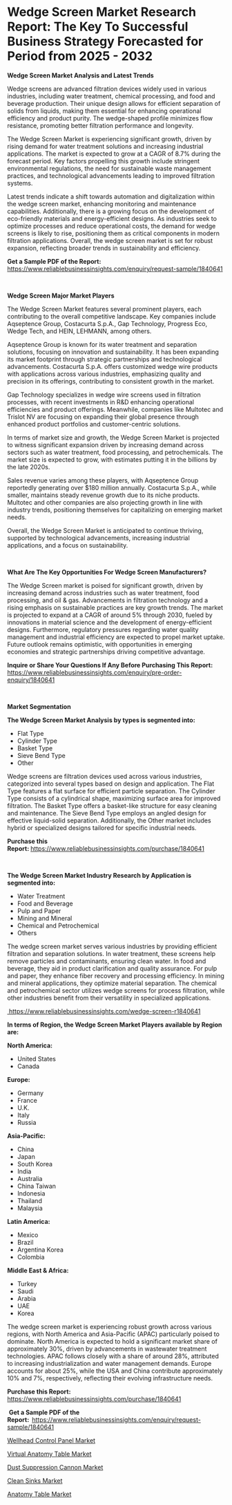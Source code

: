 <p><h1>Wedge Screen Market Research Report: The Key To Successful Business Strategy Forecasted for Period from 2025 - 2032</h1></p><p><strong>Wedge Screen Market Analysis and Latest Trends</strong></p>
<p><p>Wedge screens are advanced filtration devices widely used in various industries, including water treatment, chemical processing, and food and beverage production. Their unique design allows for efficient separation of solids from liquids, making them essential for enhancing operational efficiency and product purity. The wedge-shaped profile minimizes flow resistance, promoting better filtration performance and longevity.</p><p>The Wedge Screen Market is experiencing significant growth, driven by rising demand for water treatment solutions and increasing industrial applications. The market is expected to grow at a CAGR of 8.7% during the forecast period. Key factors propelling this growth include stringent environmental regulations, the need for sustainable waste management practices, and technological advancements leading to improved filtration systems.</p><p>Latest trends indicate a shift towards automation and digitalization within the wedge screen market, enhancing monitoring and maintenance capabilities. Additionally, there is a growing focus on the development of eco-friendly materials and energy-efficient designs. As industries seek to optimize processes and reduce operational costs, the demand for wedge screens is likely to rise, positioning them as critical components in modern filtration applications. Overall, the wedge screen market is set for robust expansion, reflecting broader trends in sustainability and efficiency.</p></p>
<p><strong>Get a Sample PDF of the Report:&nbsp;</strong> <a href="https://www.reliablebusinessinsights.com/enquiry/request-sample/1840641?utm_campaign=1847&utm_medium=2&utm_source=Github&utm_content=ia&utm_term=22022025&utm_id=wedge-screen">https://www.reliablebusinessinsights.com/enquiry/request-sample/1840641</a></p>
<p>&nbsp;</p>
<p><strong>Wedge Screen Major Market Players</strong></p>
<p><p>The Wedge Screen Market features several prominent players, each contributing to the overall competitive landscape. Key companies include Aqseptence Group, Costacurta S.p.A., Gap Technology, Progress Eco, Wedge Tech, and HEIN, LEHMANN, among others. </p><p>Aqseptence Group is known for its water treatment and separation solutions, focusing on innovation and sustainability. It has been expanding its market footprint through strategic partnerships and technological advancements. Costacurta S.p.A. offers customized wedge wire products with applications across various industries, emphasizing quality and precision in its offerings, contributing to consistent growth in the market.</p><p>Gap Technology specializes in wedge wire screens used in filtration processes, with recent investments in R&D enhancing operational efficiencies and product offerings. Meanwhile, companies like Multotec and Trislot NV are focusing on expanding their global presence through enhanced product portfolios and customer-centric solutions.</p><p>In terms of market size and growth, the Wedge Screen Market is projected to witness significant expansion driven by increasing demand across sectors such as water treatment, food processing, and petrochemicals. The market size is expected to grow, with estimates putting it in the billions by the late 2020s.</p><p>Sales revenue varies among these players, with Aqseptence Group reportedly generating over $180 million annually. Costacurta S.p.A., while smaller, maintains steady revenue growth due to its niche products. Multotec and other companies are also projecting growth in line with industry trends, positioning themselves for capitalizing on emerging market needs.</p><p>Overall, the Wedge Screen Market is anticipated to continue thriving, supported by technological advancements, increasing industrial applications, and a focus on sustainability.</p></p>
<p>&nbsp;</p>
<p><strong>What Are The Key Opportunities For Wedge Screen Manufacturers?</strong></p>
<p><p>The Wedge Screen market is poised for significant growth, driven by increasing demand across industries such as water treatment, food processing, and oil & gas. Advancements in filtration technology and a rising emphasis on sustainable practices are key growth trends. The market is projected to expand at a CAGR of around 5% through 2030, fueled by innovations in material science and the development of energy-efficient designs. Furthermore, regulatory pressures regarding water quality management and industrial efficiency are expected to propel market uptake. Future outlook remains optimistic, with opportunities in emerging economies and strategic partnerships driving competitive advantage.</p></p>
<p><strong>Inquire or Share Your Questions If Any Before Purchasing This Report:</strong> <a href="https://www.reliablebusinessinsights.com/enquiry/pre-order-enquiry/1840641?utm_campaign=1847&utm_medium=2&utm_source=Github&utm_content=ia&utm_term=22022025&utm_id=wedge-screen">https://www.reliablebusinessinsights.com/enquiry/pre-order-enquiry/1840641</a></p>
<p>&nbsp;</p>
<p><strong>Market Segmentation</strong></p>
<p><strong>The Wedge Screen Market Analysis by types is segmented into:</strong></p>
<p><ul><li>Flat Type</li><li>Cylinder Type</li><li>Basket Type</li><li>Sieve Bend Type</li><li>Other</li></ul></p>
<p><p>Wedge screens are filtration devices used across various industries, categorized into several types based on design and application. The Flat Type features a flat surface for efficient particle separation. The Cylinder Type consists of a cylindrical shape, maximizing surface area for improved filtration. The Basket Type offers a basket-like structure for easy cleaning and maintenance. The Sieve Bend Type employs an angled design for effective liquid-solid separation. Additionally, the Other market includes hybrid or specialized designs tailored for specific industrial needs.</p></p>
<p><strong>Purchase this Report:&nbsp;</strong><a href="https://www.reliablebusinessinsights.com/purchase/1840641?utm_campaign=1847&utm_medium=2&utm_source=Github&utm_content=ia&utm_term=22022025&utm_id=wedge-screen">https://www.reliablebusinessinsights.com/purchase/1840641</a></p>
<p>&nbsp;</p>
<p><strong>The Wedge Screen Market Industry Research by Application is segmented into:</strong></p>
<p><ul><li>Water Treatment</li><li>Food and Beverage</li><li>Pulp and Paper</li><li>Mining and Mineral</li><li>Chemical and Petrochemical</li><li>Others</li></ul></p>
<p><p>The wedge screen market serves various industries by providing efficient filtration and separation solutions. In water treatment, these screens help remove particles and contaminants, ensuring clean water. In food and beverage, they aid in product clarification and quality assurance. For pulp and paper, they enhance fiber recovery and processing efficiency. In mining and mineral applications, they optimize material separation. The chemical and petrochemical sector utilizes wedge screens for process filtration, while other industries benefit from their versatility in specialized applications.</p></p>
<p><a href="https://www.reliablebusinessinsights.com/wedge-screen-r1840641?utm_campaign=1847&utm_medium=2&utm_source=Github&utm_content=ia&utm_term=22022025&utm_id=wedge-screen">&nbsp;https://www.reliablebusinessinsights.com/wedge-screen-r1840641</a></p>
<p><strong>In terms of Region, the Wedge Screen Market Players available by Region are:</strong></p>
<p>
    <p> <strong> North America: </strong>
        <ul>
            <li>United States</li>
            <li>Canada</li>
        </ul>
        </p> 
    <p> <strong> Europe: </strong>
        <ul>
            <li>Germany</li>
            <li>France</li>
            <li>U.K.</li>
            <li>Italy</li>
            <li>Russia</li>
        </ul>
        </p> 
    <p> <strong> Asia-Pacific: </strong>
        <ul>
            <li>China</li>
            <li>Japan</li>
            <li>South Korea</li>
            <li>India</li>
            <li>Australia</li>
            <li>China Taiwan</li>
            <li>Indonesia</li>
            <li>Thailand</li>
            <li>Malaysia</li>
        </ul>
        </p> 
    <p> <strong> Latin America: </strong>
        <ul>
            <li>Mexico</li>
            <li>Brazil</li>
            <li>Argentina Korea</li>
            <li>Colombia</li>
        </ul>
        </p> 
    <p> <strong> Middle East & Africa: </strong>
        <ul>
            <li>Turkey</li>
            <li>Saudi</li>
            <li>Arabia</li>
            <li>UAE</li>
            <li>Korea</li>
        </ul>
    </p>
    </p>
<p><p>The wedge screen market is experiencing robust growth across various regions, with North America and Asia-Pacific (APAC) particularly poised to dominate. North America is expected to hold a significant market share of approximately 30%, driven by advancements in wastewater treatment technologies. APAC follows closely with a share of around 28%, attributed to increasing industrialization and water management demands. Europe accounts for about 25%, while the USA and China contribute approximately 10% and 7%, respectively, reflecting their evolving infrastructure needs.</p></p>
<p><strong>Purchase this Report: </strong><a href="https://www.reliablebusinessinsights.com/purchase/1840641?utm_campaign=1847&utm_medium=2&utm_source=Github&utm_content=ia&utm_term=22022025&utm_id=wedge-screen">https://www.reliablebusinessinsights.com/purchase/1840641</a></p>
<p>&nbsp;<strong>Get a Sample PDF of the Report:&nbsp;&nbsp;</strong><a href="https://www.reliablebusinessinsights.com/enquiry/request-sample/1840641?utm_campaign=1847&utm_medium=2&utm_source=Github&utm_content=ia&utm_term=22022025&utm_id=wedge-screen">https://www.reliablebusinessinsights.com/enquiry/request-sample/1840641</a></p>
<p><strong></strong></p>
<p><p><a href="https://github.com/maseykokosq1/Market-Research-Report-List-1/blob/main/wellhead-control-panel-market.md?utm_campaign=1847&utm_medium=2&utm_source=Github&utm_content=ia&utm_term=22022025&utm_id=wedge-screen">Wellhead Control Panel Market</a></p><p><a href="https://github.com/unkelummaru8/Market-Research-Report-List-1/blob/main/virtual-anatomy-table-market.md?utm_campaign=1847&utm_medium=2&utm_source=Github&utm_content=ia&utm_term=22022025&utm_id=wedge-screen">Virtual Anatomy Table Market</a></p><p><a href="https://github.com/feeqahrndz/Market-Research-Report-List-1/blob/main/dust-suppression-cannon-market.md?utm_campaign=1847&utm_medium=2&utm_source=Github&utm_content=ia&utm_term=22022025&utm_id=wedge-screen">Dust Suppression Cannon Market</a></p><p><a href="https://github.com/donkalucine10/Market-Research-Report-List-1/blob/main/clean-sinks-market.md?utm_campaign=1847&utm_medium=2&utm_source=Github&utm_content=ia&utm_term=22022025&utm_id=wedge-screen">Clean Sinks Market</a></p><p><a href="https://github.com/shrebasokib/Market-Research-Report-List-1/blob/main/anatomy-table-market.md?utm_campaign=1847&utm_medium=2&utm_source=Github&utm_content=ia&utm_term=22022025&utm_id=wedge-screen">Anatomy Table Market</a></p></p>